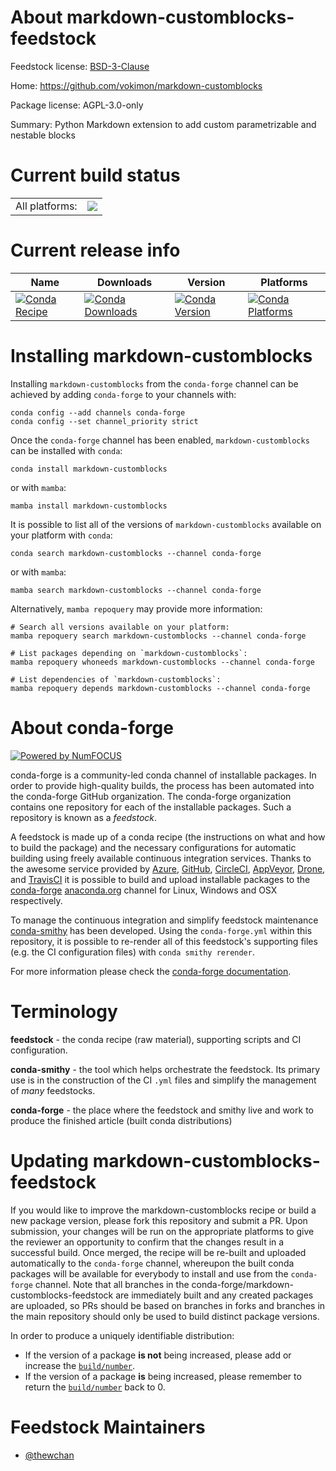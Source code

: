 About markdown-customblocks-feedstock
=====================================

Feedstock license: [BSD-3-Clause](https://github.com/conda-forge/markdown-customblocks-feedstock/blob/main/LICENSE.txt)

Home: https://github.com/vokimon/markdown-customblocks

Package license: AGPL-3.0-only

Summary: Python Markdown extension to add custom parametrizable and nestable blocks

Current build status
====================


<table><tr><td>All platforms:</td>
    <td>
      <a href="https://dev.azure.com/conda-forge/feedstock-builds/_build/latest?definitionId=17460&branchName=main">
        <img src="https://dev.azure.com/conda-forge/feedstock-builds/_apis/build/status/markdown-customblocks-feedstock?branchName=main">
      </a>
    </td>
  </tr>
</table>

Current release info
====================

| Name | Downloads | Version | Platforms |
| --- | --- | --- | --- |
| [![Conda Recipe](https://img.shields.io/badge/recipe-markdown--customblocks-green.svg)](https://anaconda.org/conda-forge/markdown-customblocks) | [![Conda Downloads](https://img.shields.io/conda/dn/conda-forge/markdown-customblocks.svg)](https://anaconda.org/conda-forge/markdown-customblocks) | [![Conda Version](https://img.shields.io/conda/vn/conda-forge/markdown-customblocks.svg)](https://anaconda.org/conda-forge/markdown-customblocks) | [![Conda Platforms](https://img.shields.io/conda/pn/conda-forge/markdown-customblocks.svg)](https://anaconda.org/conda-forge/markdown-customblocks) |

Installing markdown-customblocks
================================

Installing `markdown-customblocks` from the `conda-forge` channel can be achieved by adding `conda-forge` to your channels with:

```
conda config --add channels conda-forge
conda config --set channel_priority strict
```

Once the `conda-forge` channel has been enabled, `markdown-customblocks` can be installed with `conda`:

```
conda install markdown-customblocks
```

or with `mamba`:

```
mamba install markdown-customblocks
```

It is possible to list all of the versions of `markdown-customblocks` available on your platform with `conda`:

```
conda search markdown-customblocks --channel conda-forge
```

or with `mamba`:

```
mamba search markdown-customblocks --channel conda-forge
```

Alternatively, `mamba repoquery` may provide more information:

```
# Search all versions available on your platform:
mamba repoquery search markdown-customblocks --channel conda-forge

# List packages depending on `markdown-customblocks`:
mamba repoquery whoneeds markdown-customblocks --channel conda-forge

# List dependencies of `markdown-customblocks`:
mamba repoquery depends markdown-customblocks --channel conda-forge
```


About conda-forge
=================

[![Powered by
NumFOCUS](https://img.shields.io/badge/powered%20by-NumFOCUS-orange.svg?style=flat&colorA=E1523D&colorB=007D8A)](https://numfocus.org)

conda-forge is a community-led conda channel of installable packages.
In order to provide high-quality builds, the process has been automated into the
conda-forge GitHub organization. The conda-forge organization contains one repository
for each of the installable packages. Such a repository is known as a *feedstock*.

A feedstock is made up of a conda recipe (the instructions on what and how to build
the package) and the necessary configurations for automatic building using freely
available continuous integration services. Thanks to the awesome service provided by
[Azure](https://azure.microsoft.com/en-us/services/devops/), [GitHub](https://github.com/),
[CircleCI](https://circleci.com/), [AppVeyor](https://www.appveyor.com/),
[Drone](https://cloud.drone.io/welcome), and [TravisCI](https://travis-ci.com/)
it is possible to build and upload installable packages to the
[conda-forge](https://anaconda.org/conda-forge) [anaconda.org](https://anaconda.org/)
channel for Linux, Windows and OSX respectively.

To manage the continuous integration and simplify feedstock maintenance
[conda-smithy](https://github.com/conda-forge/conda-smithy) has been developed.
Using the ``conda-forge.yml`` within this repository, it is possible to re-render all of
this feedstock's supporting files (e.g. the CI configuration files) with ``conda smithy rerender``.

For more information please check the [conda-forge documentation](https://conda-forge.org/docs/).

Terminology
===========

**feedstock** - the conda recipe (raw material), supporting scripts and CI configuration.

**conda-smithy** - the tool which helps orchestrate the feedstock.
                   Its primary use is in the construction of the CI ``.yml`` files
                   and simplify the management of *many* feedstocks.

**conda-forge** - the place where the feedstock and smithy live and work to
                  produce the finished article (built conda distributions)


Updating markdown-customblocks-feedstock
========================================

If you would like to improve the markdown-customblocks recipe or build a new
package version, please fork this repository and submit a PR. Upon submission,
your changes will be run on the appropriate platforms to give the reviewer an
opportunity to confirm that the changes result in a successful build. Once
merged, the recipe will be re-built and uploaded automatically to the
`conda-forge` channel, whereupon the built conda packages will be available for
everybody to install and use from the `conda-forge` channel.
Note that all branches in the conda-forge/markdown-customblocks-feedstock are
immediately built and any created packages are uploaded, so PRs should be based
on branches in forks and branches in the main repository should only be used to
build distinct package versions.

In order to produce a uniquely identifiable distribution:
 * If the version of a package **is not** being increased, please add or increase
   the [``build/number``](https://docs.conda.io/projects/conda-build/en/latest/resources/define-metadata.html#build-number-and-string).
 * If the version of a package **is** being increased, please remember to return
   the [``build/number``](https://docs.conda.io/projects/conda-build/en/latest/resources/define-metadata.html#build-number-and-string)
   back to 0.

Feedstock Maintainers
=====================

* [@thewchan](https://github.com/thewchan/)


